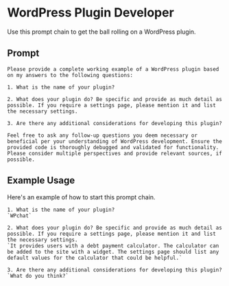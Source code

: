 # WordPress Plugin Developer #

Use this prompt chain to get the ball rolling on a WordPress plugin.

## Prompt ##

```
Please provide a complete working example of a WordPress plugin based on my answers to the following questions:

1. What is the name of your plugin?

2. What does your plugin do? Be specific and provide as much detail as possible. If you require a settings page, please mention it and list the necessary settings.

3. Are there any additional considerations for developing this plugin?

Feel free to ask any follow-up questions you deem necessary or beneficial per your understanding of WordPress development. Ensure the provided code is thoroughly debugged and validated for functionality. Please consider multiple perspectives and provide relevant sources, if possible.
```

## Example Usage ##

Here's an example of how to start this prompt chain.

```
1. What is the name of your plugin?
`WPchat`

2. What does your plugin do? Be specific and provide as much detail as possible. If you require a settings page, please mention it and list the necessary settings.
`It provides users with a debt payment calculator. The calculator can be added to the site with a widget. The settings page should list any default values for the calculator that could be helpful.`

3. Are there any additional considerations for developing this plugin?
`What do you think?`
```
